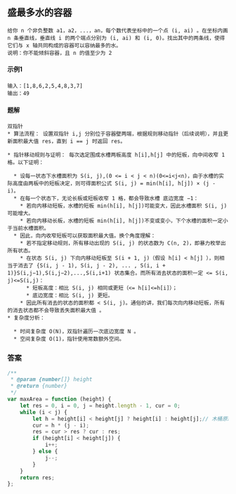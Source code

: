 ## 盛最多水的容器
    给你 n 个非负整数 a1，a2，...，an，每个数代表坐标中的一个点 (i, ai) 。在坐标内画 n 条垂直线，垂直线 i 的两个端点分别为 (i, ai) 和 (i, 0)。找出其中的两条线，使得它们与 x 轴共同构成的容器可以容纳最多的水。
    说明：你不能倾斜容器，且 n 的值至少为 2
#### 示例1
    输入：[1,8,6,2,5,4,8,3,7]
    输出：49
#### 题解
    双指针
    * 算法流程： 设置双指针 i,j 分别位于容器壁两端，根据规则移动指针（后续说明），并且更新面积最大值 res，直到 i == j 时返回 res。

    * 指针移动规则与证明： 每次选定围成水槽两板高度 h[i],h[j] 中的短板，向中间收窄 1 格。以下证明：

      * 设每一状态下水槽面积为 S(i, j),(0 <= i < j < n)(0<=i<j<n)，由于水槽的实际高度由两板中的短板决定，则可得面积公式 S(i, j) = min(h[i], h[j]) × (j - i)。
      * 在每一个状态下，无论长板或短板收窄 1 格，都会导致水槽 底边宽度 −1：
        * 若向内移动短板，水槽的短板 min(h[i], h[j])可能变大，因此水槽面积 S(i, j) 可能增大。
        * 若向内移动长板，水槽的短板 min(h[i], h[j])不变或变小，下个水槽的面积一定小于当前水槽面积。
      * 因此，向内收窄短板可以获取面积最大值。换个角度理解：
        * 若不指定移动规则，所有移动出现的 S(i, j) 的状态数为 C(n, 2)，即暴力枚举出所有状态。
        * 在状态 S(i, j) 下向内移动短板至 S(i + 1, j)（假设 h[i] < h[j] ），则相当于消去了 {S(i, j - 1), S(i, j - 2), ... , S(i, i + 1)}S(i,j−1),S(i,j−2),...,S(i,i+1) 状态集合。而所有消去状态的面积一定 <= S(i, j)<=S(i,j)：
          * 短板高度：相比 S(i, j) 相同或更短（<= h[i]<=h[i]）；
          * 底边宽度：相比 S(i, j) 更短。
        * 因此所有消去的状态的面积都 < S(i, j)。通俗的讲，我们每次向内移动短板，所有的消去状态都不会导致丢失面积最大值 。
    * 复杂度分析：

      * 时间复杂度 O(N)，双指针遍历一次底边宽度 N 。
      * 空间复杂度 O(1)，指针使用常数额外空间。
      
### 答案
```  javascript
/**
 * @param {number[]} height
 * @return {number}
 */
var maxArea = function (height) {
    let res = 0, i = 0, j = height.length - 1, cur = 0;
    while (i < j) {
        let h = height[i] < height[j] ? height[i] : height[j];// 木桶原理取最小的
        cur = h * (j - i);
        res = cur > res ? cur : res;
        if (height[i] < height[j]) {
            i++;
        } else {
            j--;
        }
    }
    return res;
};
```
